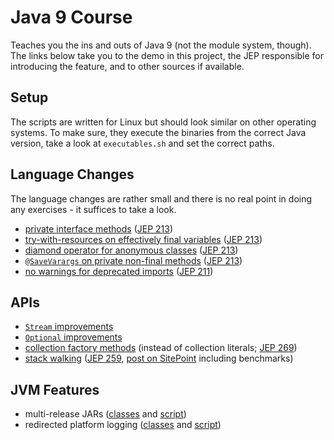 # Java 9 Course

Teaches you the ins and outs of Java 9 (not the module system, though).
The links below take you to the demo in this project, the JEP responsible for introducing the feature, and to other sources if available.

## Setup

The scripts are written for Linux but should look similar on other operating systems.
To make sure, they execute the binaries from the correct Java version, take a look at `executables.sh` and set the correct paths.

## Language Changes

The language changes are rather small and there is no real point in doing any exercises - it suffices to take a look.

* [private interface methods](src/main/java/java9/lang/private_interface_methods/PrivateInterfaceMethods.java) ([JEP 213](http://openjdk.java.net/jeps/213))
* [try-with-resources on effectively final variables](src/main/java/java9/lang/try_with_resources/TryWithResources.java) ([JEP 213](http://openjdk.java.net/jeps/213))
* [diamond operator for anonymous classes](src/main/java/java9/lang/diamond_operator/DiamondOperator.java) ([JEP 213](http://openjdk.java.net/jeps/213))
* [`@SaveVarargs` on private non-final methods](src/main/java/java9/lang/safe_varargs/SafeVarargs.java) ([JEP 213](http://openjdk.java.net/jeps/213))
* [no warnings for deprecated imports](src/main/java/java9/lang/deprecated_imports/DeprecatedImports.java) ([JEP 211](http://openjdk.java.net/jeps/211))

## APIs

* [`Stream` improvements](src/main/java/java9/api/stream)
* [`Optional` improvements](src/main/java/java9/api/optional)
* [collection factory methods](src/main/java/java9/api/collection_factory_methods/CollectionFactories.java) (instead of collection literals; [JEP 269](http://openjdk.java.net/jeps/269))
* [stack walking](src/main/java/java9/api/stack_walking/StackWalking.java) ([JEP 259](http://openjdk.java.net/jeps/259), [post on SitePoint](https://www.sitepoint.com/deep-dive-into-java-9s-stack-walking-api/) including benchmarks)

## JVM Features

* multi-release JARs ([classes](src/main/java/java9/jvm/multi_release) and [script](multi-release.sh))
* redirected platform logging ([classes](src/main/logging/java9/jvm/platform_logging) and [script](platform-logging.sh))
